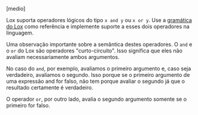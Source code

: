 [medio]

Lox suporta operadores lógicos do tipo `x and y` ou `x or y`. 
Use a [gramática do Lox](https://craftinginterpreters.com/appendix-i.html#expressions) 
como referência e implemente suporte a esses dois operadores na linguagem.

Uma observação importante sobre a semântica destes operadores. O `and` e
o `or` do Lox são operadores "curto-circuito". Isso significa que eles não
avaliam necessariamente ambos argumentos. 

No caso do `and`, por exemplo, avaliamos o primeiro argumento e, caso seja 
verdadeiro, avaliamos o segundo. Isso porque se o primeiro argumento de uma 
expressão and for falso, não tem porque avaliar o segundo já que o
resultado certamente é verdadeiro. 

O operador `or`, por outro lado, avalia o segundo argumento somente se o
primeiro for falso.
